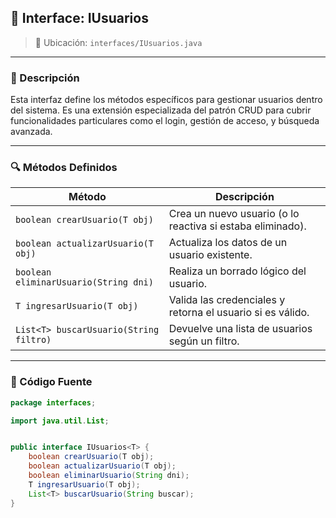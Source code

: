 ## 📄 Interface: IUsuarios

> 📁 Ubicación: `interfaces/IUsuarios.java`

---

### 🧩 Descripción

Esta interfaz define los métodos específicos para gestionar usuarios dentro del sistema. Es una extensión especializada del patrón CRUD para cubrir funcionalidades particulares como el login, gestión de acceso, y búsqueda avanzada.

---

### 🔍 Métodos Definidos

| Método                                      | Descripción                                              |
|--------------------------------------------|----------------------------------------------------------|
| `boolean crearUsuario(T obj)`              | Crea un nuevo usuario (o lo reactiva si estaba eliminado). |
| `boolean actualizarUsuario(T obj)`         | Actualiza los datos de un usuario existente.             |
| `boolean eliminarUsuario(String dni)`      | Realiza un borrado lógico del usuario.                   |
| `T ingresarUsuario(T obj)`                 | Valida las credenciales y retorna el usuario si es válido. |
| `List<T> buscarUsuario(String filtro)`     | Devuelve una lista de usuarios según un filtro.          |

---

### 🧾 Código Fuente

```java
package interfaces;

import java.util.List;


public interface IUsuarios<T> {
    boolean crearUsuario(T obj);
    boolean actualizarUsuario(T obj);
    boolean eliminarUsuario(String dni);
    T ingresarUsuario(T obj);
    List<T> buscarUsuario(String buscar);
}
```